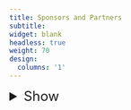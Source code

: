 ```yaml
---
title: Sponsors and Partners
subtitle: 
widget: blank
headless: true
weight: 70
design:
  columns: '1'
---
```


<details>
<summary style="font-size: 24px; border: none;">Show</summary>
<p style="border: none; margin-left: 0;">
This workshop is jointly organised by University of Sheffield and University of Oxford under the Turing Network Funding from the Alan Turing Institute, with support from University of Sheffield’s <a href="https://www.sheffield.ac.uk/machine-intelligence">Centre for Machine Intelligence</a> and Alan Turing Institute’s Interest Group on <a href="https://www.turing.ac.uk/research/interest-groups/meta-learning-multimodal-data">Meta-learning for Multimodal Data</a> (welcome to <a href="https://forms.office.com/Pages/ResponsePage.aspx?id=p_SVQ1XklU-Knx-672OE-fR6PcyyBV1JuragBENwKPJUOFhHNkY5WU1RVlczMjNWUVdYTDFDME1VNSQlQCN0PWcu">sign-up and join</a>).
</p>
<div style="text-align: center;">
  <img src="/media/cmi_logo.png" alt="CMI Logo" style="width: 420px; height: auto; display: inline-block; margin-right: 20px;">
  <img src="/media/ati_logo.jpg" alt="ATI Logo" style="width: 250px; height: auto; display: inline-block; margin-right: 20px;">
  <img src="/media/ox_logo.png" alt="OX Logo" style="width: 200px; height: auto; display: inline-block;">
</div>
<p style="border: none; margin-left: 0;"><strong>Disclaimer:</strong> This event is supported by The Alan Turing Institute. The Turing is not involved in the agenda or content planning.</p>
</details>
